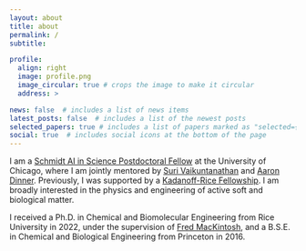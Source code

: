 ```yaml
---
layout: about
title: about
permalink: /
subtitle:

profile:
  align: right
  image: profile.png
  image_circular: true # crops the image to make it circular
  address: >

news: false  # includes a list of news items
latest_posts: false  # includes a list of the newest posts
selected_papers: true # includes a list of papers marked as "selected={true}"
social: true  # includes social icons at the bottom of the page
---
```


I am a [Schmidt AI in Science Postdoctoral Fellow](https://www.schmidtfutures.com/our-work/schmidt-ai-in-science-postdocs/) at the University of Chicago, where I am jointly mentored by [Suri Vaikuntanathan](https://chemistry.uchicago.edu/faculty/suri-vaikuntanathan-0) and [Aaron Dinner](https://chemistry.uchicago.edu/faculty/aaron-dinner). Previously, I was supported by a [Kadanoff-Rice Fellowship](https://mrsec.uchicago.edu/education/for-our-research-community/kadanoff-rice-postdoctoral-fellowships/). I am broadly interested in the physics and engineering of active soft and biological matter.

I received a Ph.D. in Chemical and Biomolecular Engineering from Rice University in 2022, under the supervision of [Fred MacKintosh](https://profiles.rice.edu/faculty/frederick-c-mackintosh), and a B.S.E. in Chemical and Biological Engineering from Princeton in 2016.